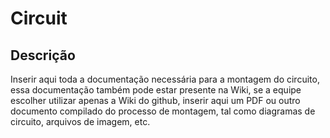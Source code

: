# Circuit

## Descrição

Inserir aqui toda a documentação necessária para a montagem do circuito, essa documentação também 
pode estar presente na Wiki, se a equipe escolher utilizar apenas a Wiki do github, inserir aqui
um PDF ou outro documento compilado do processo de montagem, tal como diagramas de circuito,
arquivos de imagem, etc.
